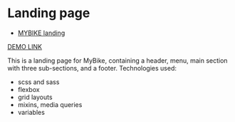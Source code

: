 # Landing page

- [MYBIKE landing](https://www.figma.com/file/NZQAIydtHo5QkINyGLHNcq/BIKE-New-Version?node-id=0%3A1)

[DEMO LINK](https://maponomarenko.github.io/layout_landing-page/)

This is a landing page for MyBike, containing a header, menu, main section with three sub-sections, and a footer.
Technologies used:
- scss and sass
- flexbox
- grid layouts
- mixins, media queries
- variables

